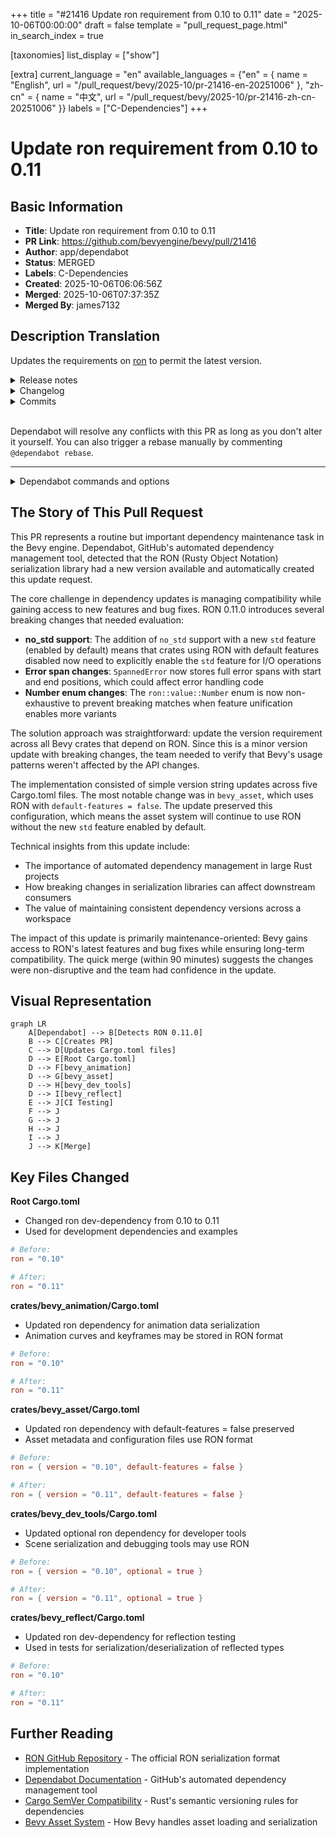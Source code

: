 +++
title = "#21416 Update ron requirement from 0.10 to 0.11"
date = "2025-10-06T00:00:00"
draft = false
template = "pull_request_page.html"
in_search_index = true

[taxonomies]
list_display = ["show"]

[extra]
current_language = "en"
available_languages = {"en" = { name = "English", url = "/pull_request/bevy/2025-10/pr-21416-en-20251006" }, "zh-cn" = { name = "中文", url = "/pull_request/bevy/2025-10/pr-21416-zh-cn-20251006" }}
labels = ["C-Dependencies"]
+++

# Update ron requirement from 0.10 to 0.11

## Basic Information
- **Title**: Update ron requirement from 0.10 to 0.11
- **PR Link**: https://github.com/bevyengine/bevy/pull/21416
- **Author**: app/dependabot
- **Status**: MERGED
- **Labels**: C-Dependencies
- **Created**: 2025-10-06T06:06:56Z
- **Merged**: 2025-10-06T07:37:35Z
- **Merged By**: james7132

## Description Translation
Updates the requirements on [ron](https://github.com/ron-rs/ron) to permit the latest version.
<details>
<summary>Release notes</summary>
<p><em>Sourced from <a href="https://github.com/ron-rs/ron/releases">ron's releases</a>.</em></p>
<blockquote>
<h2>v0.11.0</h2>
<h2>What's Changed</h2>
<ul>
<li>Add <code>no_std</code> Support by <a href="https://github.com/bushrat011899"><code>@​bushrat011899</code></a> in <a href="https://redirect.github.com/ron-rs/ron/pull/567">ron-rs/ron#567</a></li>
<li>SpannedError: Store error span by <a href="https://github.com/pfnsec"><code>@​pfnsec</code></a> in <a href="https://redirect.github.com/ron-rs/ron/pull/569">ron-rs/ron#569</a></li>
<li>Fix (again) non-exhaustive matching on Number by <a href="https://github.com/juntyr"><code>@​juntyr</code></a> in <a href="https://redirect.github.com/ron-rs/ron/pull/568">ron-rs/ron#568</a></li>
<li>Add file IO with Vec<!-- raw HTML omitted --> example by <a href="https://github.com/LanHikari22"><code>@​LanHikari22</code></a> in <a href="https://redirect.github.com/ron-rs/ron/pull/573">ron-rs/ron#573</a></li>
<li>Patch serde content detection hack by <a href="https://github.com/juntyr"><code>@​juntyr</code></a> in <a href="https://redirect.github.com/ron-rs/ron/pull/580">ron-rs/ron#580</a></li>
</ul>
<h2>New Contributors</h2>
<ul>
<li><a href="https://github.com/bushrat011899"><code>@​bushrat011899</code></a> made their first contribution in <a href="https://redirect.github.com/ron-rs/ron/pull/567">ron-rs/ron#567</a></li>
<li><a href="https://github.com/pfnsec"><code>@​pfnsec</code></a> made their first contribution in <a href="https://redirect.github.com/ron-rs/ron/pull/569">ron-rs/ron#569</a></li>
<li><a href="https://github.com/LanHikari22"><code>@​LanHikari22</code></a> made their first contribution in <a href="https://redirect.github.com/ron-rs/ron/pull/573">ron-rs/ron#573</a></li>
</ul>
<p><strong>Full Changelog</strong>: <a href="https://github.com/ron-rs/ron/compare/v0.10.1...v0.11.0">https://github.com/ron-rs/ron/compare/v0.10.1...v0.11.0</a></p>
</blockquote>
</details>
<details>
<summary>Changelog</summary>
<p><em>Sourced from <a href="https://github.com/ron-rs/ron/blob/master/CHANGELOG.md">ron's changelog</a>.</em></p>
<blockquote>
<h2>[0.11.0] - 2025-08-27</h2>
<h3>API Changes</h3>
<ul>
<li>
<p>Breaking: <code>SpannedError</code> now stores the full error span in span: Span { start: Position, end: Position }`, to facilitate, e.g., language server highlighting of syntax errors.</p>
</li>
<li>
<p>Breaking: Added <code>no_std</code> support via a new <code>std</code> feature (enabled by default). With default features disabled, you must enable the <code>std</code> feature to access <code>de::from_reader</code>, and the <code>std::io</code> operations on <code>Options</code>, such as <code>from_reader</code>, <code>from_reader_seed</code>, <code>to_io_writer</code>, and <code>to_io_writer_pretty</code> (<a href="https://redirect.github.com/ron-rs/ron/pull/567">#567</a>)</p>
</li>
<li>
<p>Breaking: Fixed (again) <code>ron::value::Number</code> to ensure it is non-exhaustive, to avoid breaking <code>match</code>es when feature unification enables more of its variants than expected (<a href="https://redirect.github.com/ron-rs/ron/pull/568">#568</a>)</p>
</li>
</ul>
<h3>Examples</h3>
<ul>
<li>Add a new example <code>file_read_write_vec.rs</code> for reading and writing <code>Vec&lt;T&gt;</code> to/from files. (<a href="https://redirect.github.com/ron-rs/ron/pull/573">#573</a>)</li>
</ul>
<h2>[0.10.1] - 2025-04-08</h2>
<h3>API Changes</h3>
<ul>
<li>Add <code>ron::Options::to_io_writer</code> and <code>ron::Options::to_io_writer_pretty</code> to allow writing into an <code>io::Writer</code> (<a href="https://redirect.github.com/ron-rs/ron/pull/561">#561</a>)</li>
<li>Breaking: <code>ron::value::Number</code> is now non-exhaustive, to avoid breaking <code>match</code>es when feature unification enables more of its variants than expected (<a href="https://redirect.github.com/ron-rs/ron/pull/564">#564</a>)</li>
</ul>
<h2>[0.9.0] - 2025-03-18</h2>
<h3>API Changes</h3>
<ul>
<li>Add <code>ron::value::RawValue</code> helper type which can (de)serialize any valid RON (<a href="https://redirect.github.com/ron-rs/ron/pull/407">#407</a>)</li>
<li>Add <code>escape_strings</code> option to <code>PrettyConfig</code> to allow serialising with or without escaping (<a href="https://redirect.github.com/ron-rs/ron/pull/426">#426</a>)</li>
<li>Add <code>compact_maps</code> and <code>compact_structs</code> options to <code>PrettyConfig</code> to allow serialising maps and structs on a single line (<a href="https://redirect.github.com/ron-rs/ron/pull/448">#448</a>)</li>
<li>Add minimal support for <code>#[serde(flatten)]</code> with roundtripping through RON maps (<a href="https://redirect.github.com/ron-rs/ron/pull/455">#455</a>)</li>
<li>Add minimal roundtripping support for <code>#[serde(tag = &quot;tag&quot;)]</code>, <code>#[serde(tag = &quot;tag&quot;, content = &quot;content&quot;)]</code>, and <code>#[serde(untagged)]</code> enums (<a href="https://redirect.github.com/ron-rs/ron/pull/451">#451</a>)</li>
<li>Breaking: Expand the <code>value::Number</code> enum to explicitly encode all possible number types (<a href="https://redirect.github.com/ron-rs/ron/pull/479">#479</a>)</li>
<li>Add <code>number_suffixes</code> option to <code>PrettyConfig</code> to allow serialising numbers with their explicit type suffix, e.g. <code>42i32</code> (<a href="https://redirect.github.com/ron-rs/ron/pull/481">#481</a>)</li>
<li>Allow <code>ron::value::RawValue</code> to capture any whitespace to the left and right of a ron value (<a href="https://redirect.github.com/ron-rs/ron/pull/487">#487</a>)</li>
<li>Breaking: Enforce that ron always writes valid UTF-8 (<a href="https://redirect.github.com/ron-rs/ron/pull/488">#488</a>)</li>
<li>Add convenient <code>Value::from</code> impls (<a href="https://redirect.github.com/ron-rs/ron/pull/498">#498</a>)</li>
<li>Add new extension <code>explicit_struct_names</code> which requires that struct names are included during deserialization (<a href="https://redirect.github.com/ron-rs/ron/pull/522">#522</a>)</li>
<li>Add new path-based field metadata serialization support via <code>PrettyConfig</code> (<a href="https://redirect.github.com/ron-rs/ron/pull/544">#544</a>)</li>
<li>Breaking: Change <code>PrettyConfig</code> so that <code>new_line</code>, <code>indentor</code> and <code>separator</code> are all <code>Cow&lt;'static, str&gt;</code> instead of <code>String</code> (<a href="https://redirect.github.com/ron-rs/ron/pull/546">#546</a>)</li>
</ul>
<h3>Format Changes</h3>
<ul>
<li>[Non-API] Breaking: Treat <code>Some</code> like a newtype variant with <code>unwrap_variant_newtypes</code> (<a href="https://redirect.github.com/ron-rs/ron/pull/465">#465</a>)</li>
<li>Allow parsing floating point literals with underscores (<a href="https://redirect.github.com/ron-rs/ron/pull/481">#481</a>)</li>
<li><strong>Format-Breaking:</strong> Switch from base64-encoded to Rusty byte strings, still allow base64 deserialising for now (<a href="https://redirect.github.com/ron-rs/ron/pull/438">#438</a>)</li>
<li>Fix issue <a href="https://redirect.github.com/ron-rs/ron/issues/241">#241</a> and allow parsing numbers with explicit type suffixes, e.g. <code>1u8</code> or <code>-1f32</code> (<a href="https://redirect.github.com/ron-rs/ron/pull/481">#481</a>)</li>
<li>Add support for byte literals as strongly typed unsigned 8-bit integers (<a href="https://redirect.github.com/ron-rs/ron/pull/438">#438</a>)</li>
<li>Fix issue <a href="https://redirect.github.com/ron-rs/ron/issues/321">#321</a> and allow parsing UTF-8 identifiers (<a href="https://redirect.github.com/ron-rs/ron/pull/488">#488</a>)</li>
</ul>
<h3>Bug Fixes</h3>
<!-- raw HTML omitted -->
</blockquote>
<p>... (truncated)</p>
</details>
<details>
<summary>Commits</summary>
<ul>
<li><a href="https://github.com/ron-rs/ron/commit/cdd9fccd76e4c2f515706453f7c0e4351b8f3784"><code>cdd9fcc</code></a> Bump ron to v0.11.0</li>
<li><a href="https://github.com/ron-rs/ron/commit/1dcc70e5d759b48ee1b861757fc4f52facec2b0d"><code>1dcc70e</code></a> Patch serde content detection hack (<a href="https://redirect.github.com/ron-rs/ron/issues/580">#580</a>)</li>
<li><a href="https://github.com/ron-rs/ron/commit/29e244a21cc8eefeceb6a3a7e2be71760a0ce792"><code>29e244a</code></a> Add file IO with Vec&lt;T&gt; example (<a href="https://redirect.github.com/ron-rs/ron/issues/573">#573</a>)</li>
<li><a href="https://github.com/ron-rs/ron/commit/ba572011ad8eb24992cb6fa9e540a86e3e249a91"><code>ba57201</code></a> Fix (again) non-exhaustive matching on Number (<a href="https://redirect.github.com/ron-rs/ron/issues/568">#568</a>)</li>
<li><a href="https://github.com/ron-rs/ron/commit/27a26d691a24ac1eef3462086eed31dcbc0196f9"><code>27a26d6</code></a> SpannedError: Store error span (<a href="https://redirect.github.com/ron-rs/ron/issues/569">#569</a>)</li>
<li><a href="https://github.com/ron-rs/ron/commit/b7a5bfcef32ac68d7aff4d9984c30fa83f159305"><code>b7a5bfc</code></a> Add <code>no_std</code> support (<a href="https://redirect.github.com/ron-rs/ron/issues/567">#567</a>)</li>
<li><a href="https://github.com/ron-rs/ron/commit/3159534d8111a31d33791826aef2132308cc032c"><code>3159534</code></a> Add 564_exhaustive_number test</li>
<li>See full diff in <a href="https://github.com/ron-rs/ron/compare/v0.10.1...v0.11.0">compare view</a></li>
</ul>
</details>
<br />


Dependabot will resolve any conflicts with this PR as long as you don't alter it yourself. You can also trigger a rebase manually by commenting `@dependabot rebase`.

[//]: # (dependabot-automerge-start)
[//]: # (dependabot-automerge-end)

---

<details>
<summary>Dependabot commands and options</summary>
<br />

You can trigger Dependabot actions by commenting on this PR:
- `@dependabot rebase` will rebase this PR
- `@dependabot recreate` will recreate this PR, overwriting any edits that have been made to it
- `@dependabot merge` will merge this PR after your CI passes on it
- `@dependabot squash and merge` will squash and merge this PR after your CI passes on it
- `@dependabot cancel merge` will cancel a previously requested merge and block automerging
- `@dependabot reopen` will reopen this PR if it is closed
- `@dependabot close` will close this PR and stop Dependabot recreating it. You can achieve the same result by closing it manually
- `@dependabot show <dependency name> ignore conditions` will show all of the ignore conditions of the specified dependency
- `@dependabot ignore this major version` will close this PR and stop Dependabot creating any more for this major version (unless you reopen the PR or upgrade to it yourself)
- `@dependabot ignore this minor version` will close this PR and stop Dependabot creating any more for this minor version (unless you reopen the PR or upgrade to it yourself)
- `@dependabot ignore this dependency` will close this PR and stop Dependabot creating any more for this dependency (unless you reopen the PR or upgrade to it yourself)


</details>

## The Story of This Pull Request

This PR represents a routine but important dependency maintenance task in the Bevy engine. Dependabot, GitHub's automated dependency management tool, detected that the RON (Rusty Object Notation) serialization library had a new version available and automatically created this update request.

The core challenge in dependency updates is managing compatibility while gaining access to new features and bug fixes. RON 0.11.0 introduces several breaking changes that needed evaluation:

- **no_std support**: The addition of `no_std` support with a new `std` feature (enabled by default) means that crates using RON with default features disabled now need to explicitly enable the `std` feature for I/O operations
- **Error span changes**: `SpannedError` now stores full error spans with start and end positions, which could affect error handling code
- **Number enum changes**: The `ron::value::Number` enum is now non-exhaustive to prevent breaking matches when feature unification enables more variants

The solution approach was straightforward: update the version requirement across all Bevy crates that depend on RON. Since this is a minor version update with breaking changes, the team needed to verify that Bevy's usage patterns weren't affected by the API changes.

The implementation consisted of simple version string updates across five Cargo.toml files. The most notable change was in `bevy_asset`, which uses RON with `default-features = false`. The update preserved this configuration, which means the asset system will continue to use RON without the new `std` feature enabled by default.

Technical insights from this update include:
- The importance of automated dependency management in large Rust projects
- How breaking changes in serialization libraries can affect downstream consumers
- The value of maintaining consistent dependency versions across a workspace

The impact of this update is primarily maintenance-oriented: Bevy gains access to RON's latest features and bug fixes while ensuring long-term compatibility. The quick merge (within 90 minutes) suggests the changes were non-disruptive and the team had confidence in the update.

## Visual Representation

```mermaid
graph LR
    A[Dependabot] --> B[Detects RON 0.11.0]
    B --> C[Creates PR]
    C --> D[Updates Cargo.toml files]
    D --> E[Root Cargo.toml]
    D --> F[bevy_animation]
    D --> G[bevy_asset]
    D --> H[bevy_dev_tools]
    D --> I[bevy_reflect]
    E --> J[CI Testing]
    F --> J
    G --> J
    H --> J
    I --> J
    J --> K[Merge]
```

## Key Files Changed

**Root Cargo.toml**
- Changed ron dev-dependency from 0.10 to 0.11
- Used for development dependencies and examples

```toml
# Before:
ron = "0.10"

# After:
ron = "0.11"
```

**crates/bevy_animation/Cargo.toml**
- Updated ron dependency for animation data serialization
- Animation curves and keyframes may be stored in RON format

```toml
# Before:
ron = "0.10"

# After:
ron = "0.11"
```

**crates/bevy_asset/Cargo.toml**
- Updated ron dependency with default-features = false preserved
- Asset metadata and configuration files use RON format

```toml
# Before:
ron = { version = "0.10", default-features = false }

# After:
ron = { version = "0.11", default-features = false }
```

**crates/bevy_dev_tools/Cargo.toml**
- Updated optional ron dependency for developer tools
- Scene serialization and debugging tools may use RON

```toml
# Before:
ron = { version = "0.10", optional = true }

# After:
ron = { version = "0.11", optional = true }
```

**crates/bevy_reflect/Cargo.toml**
- Updated ron dev-dependency for reflection testing
- Used in tests for serialization/deserialization of reflected types

```toml
# Before:
ron = "0.10"

# After:
ron = "0.11"
```

## Further Reading

- [RON GitHub Repository](https://github.com/ron-rs/ron) - The official RON serialization format implementation
- [Dependabot Documentation](https://docs.github.com/en/code-security/dependabot) - GitHub's automated dependency management tool
- [Cargo SemVer Compatibility](https://doc.rust-lang.org/cargo/reference/semver.html) - Rust's semantic versioning rules for dependencies
- [Bevy Asset System](https://bevyengine.org/learn/book/getting-started/assets/) - How Bevy handles asset loading and serialization
